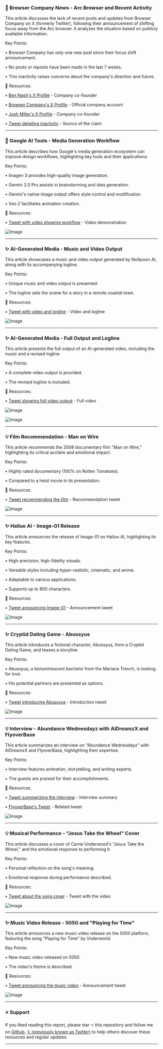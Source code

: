 ### 🤖 Browser Company News - Arc Browser and Recent Activity

This article discusses the lack of recent posts and updates from Browser Company on X (formerly Twitter), following their announcement of shifting focus away from the Arc browser.  It analyzes the situation based on publicly available information.


Key Points:

• Browser Company has only one new post since their focus shift announcement.


• No posts or reposts have been made in the last 7 weeks.


• This inactivity raises concerns about the company's direction and future.



🔗 Resources:

• [Ben Nash's X Profile](https://x.com/bennash) -  Company co-founder


• [Browser Company's X Profile](https://x.com/browsercompany) - Official company account


• [Josh Miller's X Profile](https://x.com/joshm) -  Company co-founder


• [Tweet detailing inactivity](https://x.com/bennash/status/1900462695968633015) -  Source of the claim



---

### 🚀 Google AI Tools - Media Generation Workflow

This article describes how Google's media generation ecosystem can improve design workflows, highlighting key tools and their applications.


Key Points:

• Imagen 3 provides high-quality image generation.


• Gemini 2.0 Pro assists in brainstorming and idea generation.


• Gemini's native image output offers style control and modification.


• Veo 2 facilitates animation creation.



🔗 Resources:

• [Tweet with video showing workflow](https://x.com/moderncpp7/status/1900429161535332605) - Video demonstration


![Image](https://pbs.twimg.com/ext_tw_video_thumb/1900428985139703808/pu/img/XSeNr3m0ckNrBc2X.jpg)


---

### ✨ AI-Generated Media - Music and Video Output

This article showcases a music and video output generated by NoSpoon AI, along with its accompanying logline.


Key Points:

• Unique music and video output is presented.


• The logline sets the scene for a story in a remote coastal town.



🔗 Resources:

• [Tweet with video and logline](https://x.com/Kyrannio/status/1900427983334367472) - Video and logline


![Image](https://pbs.twimg.com/ext_tw_video_thumb/1900423139240402945/pu/img/BWnGO8PlNVqhRS6Z?format=jpg&name=360x360)


---

### ✨ AI-Generated Media -  Full Output and Logline

This article presents the full output of an AI-generated video, including the music and a revised logline.


Key Points:

• A complete video output is provided.


• The revised logline is included.



🔗 Resources:

• [Tweet showing full video output](https://x.com/Kyrannio/status/1900427728547111271) -  Full video


![Image](https://pbs.twimg.com/ext_tw_video_thumb/1900427334244536320/pu/img/k-irFIOvfTn9OLcS.jpg)

![Image](https://pbs.twimg.com/ext_tw_video_thumb/1900423139240402945/pu/img/BWnGO8PlNVqhRS6Z?format=jpg&name=360x360)


---

### 💡 Film Recommendation - Man on Wire

This article recommends the 2008 documentary film "Man on Wire," highlighting its critical acclaim and emotional impact.


Key Points:

• Highly rated documentary (100% on Rotten Tomatoes).


•  Compared to a heist movie in its presentation.



🔗 Resources:

• [Tweet recommending the film](https://x.com/revelinai/status/1900373746638016735) - Recommendation tweet


![Image](https://pbs.twimg.com/media/Gl96GfSWYAARdlU?format=jpg&name=900x900)


---

### ✨ Hailuo AI - Image-01 Release

This article announces the release of Image-01 on Hailuo AI, highlighting its key features.


Key Points:

• High-precision, high-fidelity visuals.


• Versatile styles including hyper-realistic, cinematic, and anime.


• Adaptable to various applications.


• Supports up to 800 characters.


🔗 Resources:

• [Tweet announcing Image-01](https://x.com/Hailuo_AI/status/1900390895192568000) - Announcement tweet


![Image](https://pbs.twimg.com/media/Gl-LGuRW8AA89cL?format=jpg&name=small)


---

### ✨ Cryptid Dating Game - Abussyus

This article introduces a fictional character, Abussyus, from a Cryptid Dating Game, and teases a storyline.


Key Points:

• Abussyus, a bioluminescent bachelor from the Mariana Trench, is looking for love.


•  His potential partners are presented as options.



🔗 Resources:

• [Tweet introducing Abussyus](https://x.com/BLVCKLIGHTai/status/1900363945791443390) - Introduction tweet


![Image](https://pbs.twimg.com/ext_tw_video_thumb/1900363392092954624/pu/img/miVHYCU98hC55iQl.jpg)


---

### 💡 Interview - Abundance Wednesdayz with AiDreamzX and FlyoverBase

This article summarizes an interview on "Abundance Wednesdayz" with AiDreamzX and FlyoverBase, highlighting their expertise.


Key Points:

•  Interview features animation, storytelling, and writing experts.


•  The guests are praised for their accomplishments.



🔗 Resources:

• [Tweet summarizing the interview](https://x.com/_lev3lup/status/1900034133465981071) -  Interview summary


• [FlyoverBase's Tweet](https://x.com/FlyoverBase/status/1890414141510156479) - Related tweet


![Image](https://pbs.twimg.com/ext_tw_video_thumb/1890412832547553281/pu/img/rcgiLlfPLMc7ZbU0.jpg)


---

### 💡 Musical Performance - "Jesus Take the Wheel" Cover

This article discusses a cover of Carrie Underwood's "Jesus Take the Wheel," and the emotional response to performing it.


Key Points:

•  Personal reflection on the song's meaning.


•  Emotional response during performance described.



🔗 Resources:

• [Tweet about the song cover](https://x.com/psydeffectx/status/1900338905750159578) -  Tweet with the video


![Image](https://pbs.twimg.com/ext_tw_video_thumb/1900338214109380608/pu/img/wwclEWqTIZLkjwhL.jpg)


---

### ✨ Music Video Release - 5050 and "Playing for Time"

This article announces a new music video release on the 5050 platform, featuring the song "Playing for Time" by Vnderworld.


Key Points:

• New music video released on 5050.


•  The video's theme is described.


🔗 Resources:

• [Tweet announcing the music video](https://x.com/itspetergabriel/status/1892987600614629450) - Announcement tweet


![Image](https://pbs.twimg.com/ext_tw_video_thumb/1892987452236734464/pu/img/0EKEVZo-q6DkxJD9.jpg)


---

### ⭐️ Support

If you liked reading this report, please star ⭐️ this repository and follow me on [Github](https://github.com/Drix10), [𝕏 (previously known as Twitter)](https://x.com/DRIX_10_) to help others discover these resources and regular updates.

---